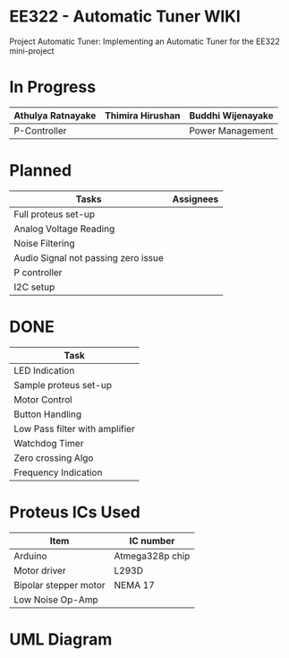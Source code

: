 # EE322 - Automatic Tuner WIKI
Project Automatic Tuner: Implementing an Automatic Tuner for the EE322 mini-project

# In Progress
| Athulya Ratnayake | Thimira Hirushan | Buddhi Wijenayake |
|---|---|---|
|P-Controller | | Power Management |

# Planned
| Tasks | Assignees|
|---|---|
| Full proteus set-up | |
| Analog Voltage Reading | |
| Noise Filtering | |
| Audio Signal not passing zero issue| |
| P controller | |
| I2C setup    | |

# DONE
| Task|
|---|
| LED Indication |
| Sample proteus set-up |
| Motor Control |
| Button Handling |
| Low Pass filter with amplifier |
| Watchdog Timer |
| Zero crossing Algo |
| Frequency Indication |

# Proteus ICs Used

| Item | IC number |
| --- | --- |
| Arduino | Atmega328p chip |
| Motor driver | L293D |
| Bipolar stepper motor | NEMA 17 |
| Low Noise Op-Amp | |

# UML Diagram
